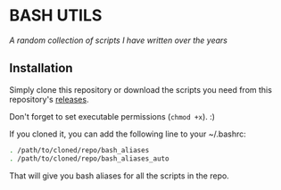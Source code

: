 
# BASH UTILS

*A random collection of scripts I have written over the years*

## Installation

Simply clone this repository or download the scripts you need from this repository's 
[releases](https://github.com/theCalcaholic/bash-utils/releases).

Don't forget to set executable permissions (`chmod +x`). :)

If you cloned it, you can add the following line to your ~/.bashrc:

```sh
. /path/to/cloned/repo/bash_aliases
. /path/to/cloned/repo/bash_aliases_auto
```

That will give you bash aliases for all the scripts in the repo.

